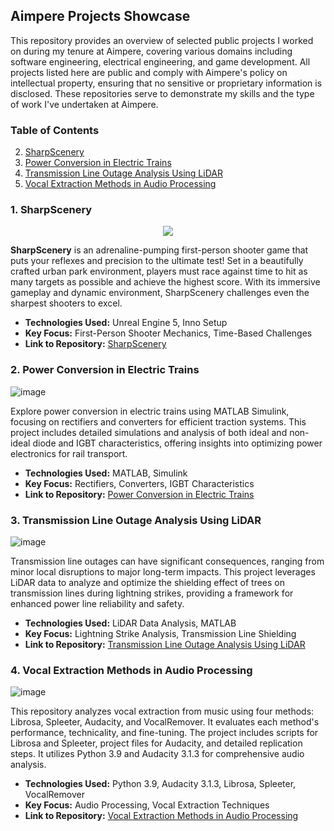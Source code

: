 ## Aimpere Projects Showcase

This repository provides an overview of selected public projects I worked on during my tenure at Aimpere, covering various domains including software engineering, electrical engineering, and game development. All projects listed here are public and comply with Aimpere's policy on intellectual property, ensuring that no sensitive or proprietary information is disclosed. These repositories serve to demonstrate my skills and the type of work I've undertaken at Aimpere.

### Table of Contents

2. [SharpScenery](#SharpScenery)
2. [Power Conversion in Electric Trains](#power-conversion-in-electric-trains)
3. [Transmission Line Outage Analysis Using LiDAR](#transmission-line-outage-analysis-using-lidar)
4. [Vocal Extraction Methods in Audio Processing](#vocal-extraction-methods-in-audio-processing)


### 1. SharpScenery

<div align="center">
<img src="https://github.com/user-attachments/assets/c0fd9061-455e-4040-b25a-a2d3b81773bf">
</div>

**SharpScenery** is an adrenaline-pumping first-person shooter game that puts your reflexes and precision to the ultimate test! Set in a beautifully crafted urban park environment, players must race against time to hit as many targets as possible and achieve the highest score. With its immersive gameplay and dynamic environment, SharpScenery challenges even the sharpest shooters to excel.

- **Technologies Used:** Unreal Engine 5, Inno Setup
- **Key Focus:** First-Person Shooter Mechanics, Time-Based Challenges
- **Link to Repository:** [SharpScenery](https://github.com/EngrIbrahimAdnan/SharpScenery)

### 2. Power Conversion in Electric Trains

![image](https://github.com/EngrIbrahimAdnan/TrainPowerConverterSim/assets/123921774/6c99aa15-7942-4072-9fa9-9fac88e378f5)

Explore power conversion in electric trains using MATLAB Simulink, focusing on rectifiers and converters for efficient traction systems. This project includes detailed simulations and analysis of both ideal and non-ideal diode and IGBT characteristics, offering insights into optimizing power electronics for rail transport.

- **Technologies Used:** MATLAB, Simulink
- **Key Focus:** Rectifiers, Converters, IGBT Characteristics
- **Link to Repository:** [Power Conversion in Electric Trains](https://github.com/EngrIbrahimAdnan/TrainPowerConverterSim)

### 3. Transmission Line Outage Analysis Using LiDAR

![image](https://github.com/EngrIbrahimAdnan/LightningStrikeTransmissionModels/assets/123921774/b8862963-739e-4be4-a4fd-b43d4ad5c1ad)

Transmission line outages can have significant consequences, ranging from minor local disruptions to major long-term impacts. This project leverages LiDAR data to analyze and optimize the shielding effect of trees on transmission lines during lightning strikes, providing a framework for enhanced power line reliability and safety.

- **Technologies Used:** LiDAR Data Analysis, MATLAB
- **Key Focus:** Lightning Strike Analysis, Transmission Line Shielding
- **Link to Repository:** [Transmission Line Outage Analysis Using LiDAR](https://github.com/EngrIbrahimAdnan/LightningStrikeTransmissionModels)

### 4. Vocal Extraction Methods in Audio Processing

![image](https://github.com/EngrIbrahimAdnan/VocalExtraction-Evaluation/assets/123921774/5f22713f-bd62-4b46-aa81-ed49426001f9)

This repository analyzes vocal extraction from music using four methods: Librosa, Spleeter, Audacity, and VocalRemover. It evaluates each method's performance, technicality, and fine-tuning. The project includes scripts for Librosa and Spleeter, project files for Audacity, and detailed replication steps. It utilizes Python 3.9 and Audacity 3.1.3 for comprehensive audio analysis.

- **Technologies Used:** Python 3.9, Audacity 3.1.3, Librosa, Spleeter, VocalRemover
- **Key Focus:** Audio Processing, Vocal Extraction Techniques
- **Link to Repository:** [Vocal Extraction Methods in Audio Processing](https://github.com/EngrIbrahimAdnan/VocalExtraction-Evaluation)
